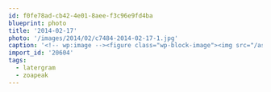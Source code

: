 ```yaml
---
id: f0fe78ad-cb42-4e01-8aee-f3c96e9fd4ba
blueprint: photo
title: '2014-02-17'
photo: '/images/2014/02/c7484-2014-02-17-1.jpg'
caption: '<!-- wp:image --><figure class="wp-block-image"><img src="/assets/images/2014/02/c7484-2014-02-17-1.jpg" /></figure><!-- /wp:image --><!-- wp:paragraph --><p>Slogging it uphill #zoapeak #latergram #bc</p><!-- /wp:paragraph -->'
import_id: '20604'
tags:
  - latergram
  - zoapeak
---
```

